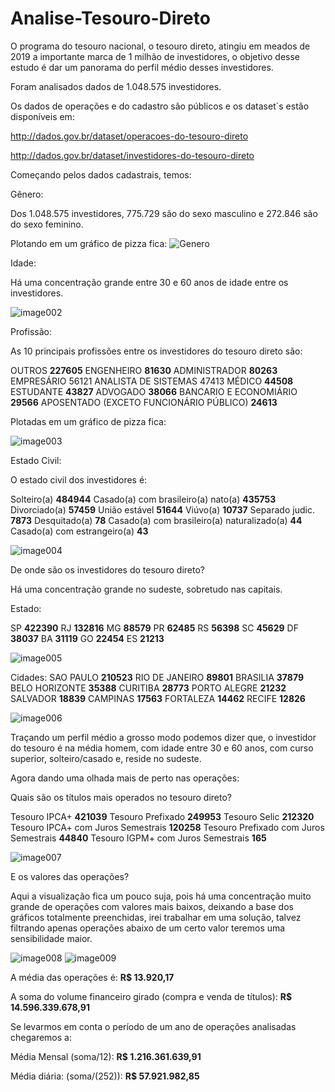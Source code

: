 # Analise-Tesouro-Direto
O programa do tesouro nacional, o tesouro direto, atingiu em meados de 2019 a importante marca de 1 milhão de investidores, o objetivo desse estudo é dar um panorama do perfil médio desses investidores. 


Foram analisados dados de 1.048.575 investidores.
 
Os dados de operações e do cadastro são públicos e os dataset´s estão disponíveis em:
 
http://dados.gov.br/dataset/operacoes-do-tesouro-direto
 
http://dados.gov.br/dataset/investidores-do-tesouro-direto
 
Começando pelos dados cadastrais, temos:
 
Gênero:
 
Dos 1.048.575 investidores, 775.729 são do sexo masculino e 272.846 são do sexo feminino.
 
Plotando em um gráfico de pizza fica:
![Genero](https://user-images.githubusercontent.com/20607306/66218179-09cb0780-e69f-11e9-9a4d-a5aca0a68e75.png)

Idade:
 
Há uma concentração grande entre 30 e 60 anos de idade entre os investidores.

![image002](https://user-images.githubusercontent.com/20607306/66218232-26673f80-e69f-11e9-889f-a9841b9f4063.png)

Profissão:
 
As 10 principais profissões entre os investidores do tesouro direto são:
 
OUTROS                                     **227605**
ENGENHEIRO                                  **81630**
ADMINISTRADOR                               **80263**
EMPRESÁRIO                                  56121
ANALISTA DE SISTEMAS                        47413
MÉDICO                                      **44508**
ESTUDANTE                                   **43827**
ADVOGADO                                    **38066**
BANCARIO E ECONOMIÁRIO                      **29566**
APOSENTADO (EXCETO FUNCIONÁRIO PÚBLICO)     **24613**
 
Plotadas em um gráfico de pizza fica:

![image003](https://user-images.githubusercontent.com/20607306/66218256-354df200-e69f-11e9-99d8-3670a1fd01d1.png)

Estado Civil:
 
O estado civil dos investidores é:
 
Solteiro(a)                                    **484944**
Casado(a) com brasileiro(a) nato(a)            **435753**
Divorciado(a)                                   **57459**
União estável                                   **51644**
Viúvo(a)                                        **10737**
Separado judic.                                  **7873**
Desquitado(a)                                      **78**
Casado(a) com brasileiro(a) naturalizado(a)        **44**
Casado(a) com estrangeiro(a)                       **43**

![image004](https://user-images.githubusercontent.com/20607306/66218413-81009b80-e69f-11e9-9066-7de6e92cd66a.png)

De onde são os investidores do tesouro direto?
 
Há uma concentração grande no sudeste, sobretudo nas capitais.
 
Estado:
 
SP    **422390**
RJ    **132816**
MG     **88579**
PR     **62485**
RS     **56398**
SC     **45629**
DF     **38037**
BA     **31119**
GO     **22454**
ES     **21213**

![image005](https://user-images.githubusercontent.com/20607306/66218424-8bbb3080-e69f-11e9-8c0a-6b1660a9b4c0.png)

Cidades:
SAO PAULO         **210523**
RIO DE JANEIRO     **89801**
BRASILIA           **37879**
BELO HORIZONTE     **35388**
CURITIBA           **28773**
PORTO ALEGRE       **21232**
SALVADOR           **18839**
CAMPINAS           **17563**
FORTALEZA          **14462**
RECIFE             **12826**

![image006](https://user-images.githubusercontent.com/20607306/66218693-0f751d00-e6a0-11e9-8234-e1dadae32f1d.png)

 
Traçando um perfil médio a grosso modo podemos dizer que, o investidor do tesouro é na média homem, com idade entre 30 e 60 anos, com curso superior, solteiro/casado e, reside no sudeste.
 
Agora dando uma olhada mais de perto nas operações:
 
Quais são os títulos mais operados no tesouro direto?
 
Tesouro IPCA+                             **421039**
Tesouro Prefixado                         **249953**
Tesouro Selic                             **212320**
Tesouro IPCA+ com Juros Semestrais        **120258**
Tesouro Prefixado com Juros Semestrais     **44840**
Tesouro IGPM+ com Juros Semestrais           **165**
 
![image007](https://user-images.githubusercontent.com/20607306/66218759-33386300-e6a0-11e9-9968-88ff9df915bf.png)

E os valores das operações?
 
Aqui a visualização fica um pouco suja, pois há uma concentração muito grande de operações com valores mais baixos, deixando a base dos gráficos totalmente preenchidas, irei trabalhar em uma solução, talvez filtrando apenas operações abaixo de um certo valor teremos uma sensibilidade maior.
 
![image008](https://user-images.githubusercontent.com/20607306/66218772-3c293480-e6a0-11e9-9781-b3cbcbb055c6.png)
![image009](https://user-images.githubusercontent.com/20607306/66218775-3fbcbb80-e6a0-11e9-862f-d109b574bee1.png)

A média das operações é: **R$ 13.920,17**
 
A soma do volume financeiro girado (compra e venda de títulos): **R$ 14.596.339.678,91**
 
Se levarmos em conta o período de um ano de operações analisadas chegaremos a:
 
Média Mensal (soma/12): **R$ 1.216.361.639,91**
 
Média diária: (soma/(252)): **R$ 57.921.982,85**


